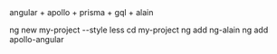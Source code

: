 ## 
angular + apollo + prisma + gql + alain


ng new my-project --style less
cd my-project
ng add ng-alain
ng add apollo-angular